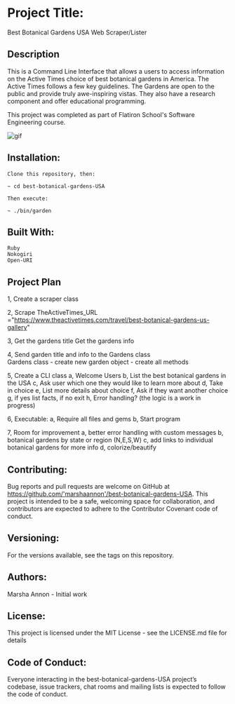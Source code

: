 # Project Title:

Best Botanical Gardens USA Web Scraper/Lister

## Description

This is a Command Line Interface that allows a users to access information on the Active Times choice of best botanical gardens in America. The Active Times follows a few key guidelines. The Gardens are open to the public and provide truly awe-inspiring vistas. They also have a research component and offer educational programming.

This project was completed as part of Flatiron School's Software Engineering course.

![gif](https://i.imgur.com/dRUHjnD.gif)

## Installation:

``` 
Clone this repository, then:

~ cd best-botanical-gardens-USA

Then execute:

~ ./bin/garden
```

## Built With:
```
Ruby
Nokogiri
Open-URI
```

## Project Plan

1,  Create a scraper class

2,  Scrape TheActiveTimes_URL ="https://www.theactivetimes.com/travel/best-botanical-gardens-us-gallery" 

3,  Get the gardens title
    Get the gardens info  

4,  Send garden title and info to the Gardens class   
    Gardens class   - create new garden object
                    - create all methods

5,  Create a CLI class
        a, Welcome Users
        b, List the best botanical gardens in the USA
        c, Ask user which one they would like to learn more about
        d, Take in choice
        e, List more details about choice
        f, Ask if they want another choice
        g, if yes list facts, if no exit
        h, Error handling? (the logic is a work in progress)

6,  Executable:
        a, Require all files and gems
        b, Start program

7,  Room for improvement
        a, better error handling with custom messages
        b, botanical gardens by state or region (N,E,S,W)
        c, add links to individual botanical gardens for more info
        d, colorize/beautify
    
## Contributing:
Bug reports and pull requests are welcome on GitHub at https://github.com/'marshaannon'/best-botanical-gardens-USA. This project is intended to be a safe, welcoming space for collaboration, and contributors are expected to adhere to the Contributor Covenant code of conduct.

## Versioning:
For the versions available, see the tags on this repository.

## Authors:
Marsha Annon - Initial work

## License:
This project is licensed under the MIT License - see the LICENSE.md file for details

## Code of Conduct:
Everyone interacting in the best-botanical-gardens-USA project’s codebase, issue trackers, chat rooms and mailing lists is expected to follow the code of conduct.
